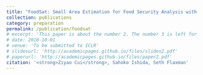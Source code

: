 ```yaml
---
title: "FoodSat: Small Area Estimation for Food Security Analysis with Satellite Imagery"
collection: publications
category: preparation
permalink: /publication/foodsat
# excerpt: 'This paper is about the number 2. The number 3 is left for future work.'
# date: 2010-10-01
# venue: 'To be submitted to ICLR'
# slidesurl: 'http://academicpages.github.io/files/slides2.pdf'
# paperurl: 'http://academicpages.github.io/files/paper2.pdf'
citation: '<strong>Ziyao Cui</strong>, Sahoko Ishida, Seth Flaxman'
---
```

